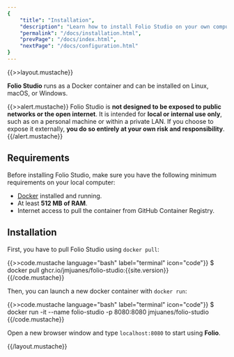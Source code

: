```yaml
---
{
    "title": "Installation",
    "description": "Learn how to install Folio Studio on your own computer",
    "permalink": "/docs/installation.html",
    "prevPage": "/docs/index.html",
    "nextPage": "/docs/configuration.html"
}
---
```

{{>>layout.mustache}}

**Folio Studio** runs as a Docker container and can be installed on Linux, macOS, or Windows.

{{>>alert.mustache}}
Folio Studio is **not designed to be exposed to public networks or the open internet**. It is intended for **local or internal use only**, such as on a personal machine or within a private LAN. If you choose to expose it externally, **you do so entirely at your own risk and responsibility**.
{{/alert.mustache}}

## Requirements

Before installing Folio Studio, make sure you have the following minimum requirements on your local computer:

- [Docker](https://www.docker.com/) installed and running.
- At least **512 MB of RAM**.
- Internet access to pull the container from GitHub Container Registry.

## Installation 

First, you have to pull Folio Studio using `docker pull`:

{{>>code.mustache language="bash" label="terminal" icon="code"}}
$ docker pull ghcr.io/jmjuanes/folio-studio:{{site.version}}
{{/code.mustache}}

Then, you can launch a new docker container with `docker run`: 

{{>>code.mustache language="bash" label="terminal" icon="code"}}
$ docker run -it --name folio-studio -p 8080:8080 jmjuanes/folio-studio
{{/code.mustache}}

Open a new browser window and type `localhost:8080` to start using **Folio**.

{{/layout.mustache}}
